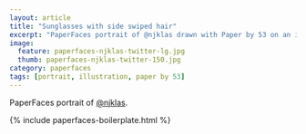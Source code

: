 ```yaml
---
layout: article
title: "Sunglasses with side swiped hair"
excerpt: "PaperFaces portrait of @njklas drawn with Paper by 53 on an iPad."
image: 
  feature: paperfaces-njklas-twitter-lg.jpg
  thumb: paperfaces-njklas-twitter-150.jpg
category: paperfaces
tags: [portrait, illustration, paper by 53]
---
```


PaperFaces portrait of [@njklas](http://twitter.com/njklas).

{% include paperfaces-boilerplate.html %}
